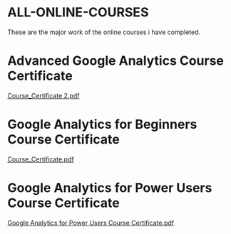 # ALL-ONLINE-COURSES
These are the major work of the online courses i have completed.

# Advanced Google Analytics Course Certificate
[Course_Certificate 2.pdf](https://github.com/ga7nesh/ALL-ONLINE-COURSES/files/10342667/Course_Certificate.2.pdf)

# Google Analytics for Beginners Course Certificate
[Course_Certificate.pdf](https://github.com/ga7nesh/ALL-ONLINE-COURSES/files/10342670/Course_Certificate.pdf)

# Google Analytics for Power Users Course Certificate
[Google Analytics for Power Users Course Certificate.pdf](https://github.com/ga7nesh/ALL-ONLINE-COURSES/files/10342671/Google.Analytics.for.Power.Users.Course.Certificate.pdf)
